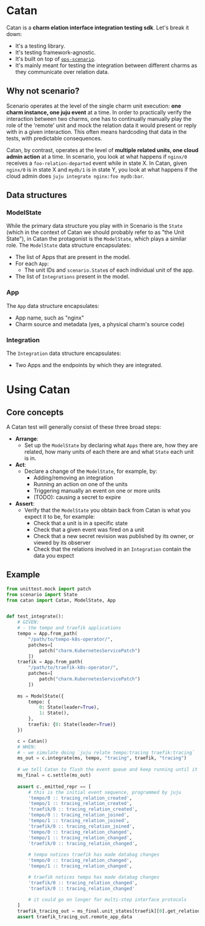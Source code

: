 # Catan

Catan is a **charm elation interface integration testing sdk**.
Let's break it down:

- It's a testing library.
- It's testing framework-agnostic.
- It's built on top of [`ops-scenario`](https://github.com/canonical/ops-scenario).
- It's mainly meant for testing the integration between different charms as they communicate over relation data.

## Why not scenario?

Scenario operates at the level of the single charm unit execution: **one charm instance, one juju event** at a time. In order to practically verify the interaction between two charms, one has to continually manually play the role of the 'remote' unit and mock the relation data it would present or reply with in a given interaction.
This often means hardcoding that data in the tests, with predictable consequences.

Catan, by contrast, operates at the level of **multiple related units, one cloud admin action** at a time.
In scenario, you look at what happens if `nginx/0` receives a `foo-relation-departed` event while in state X. In Catan, given `nginx/0` is in state X and `mydb/1` is in state Y, you look at what happens if the cloud admin does `juju integrate nginx:foo mydb:bar`.


## Data structures

### ModelState

While the primary data structure you play with in Scenario is the `State` (which in the context of Catan we should probably refer to as "the Unit State"), in Catan the protagonist is the `ModelState`, which plays a similar role. The `ModelState` data structure encapsulates:

- The list of Apps that are present in the model.
- For each `App`:
    - The unit IDs and `scenario.State`s of each individual unit of the app.
- The list of `Integrations` present in the model.

### App

The `App` data structure encapsulates:
- App name, such as "nginx"
- Charm source and metadata (yes, a physical charm's source code)

### Integration

The `Integration` data structure encapsulates:
- Two Apps and the endpoints by which they are integrated.


# Using Catan

## Core concepts
A Catan test will generally consist of these three broad steps:

- **Arrange**: 
  - Set up the `ModelState` by declaring what `Apps` there are, how they are related, how many units of each there are and what `State` each unit is in.
- **Act**:
  - Declare a change of the `ModelState`, for example, by:
    - Adding/removing an integration
    - Running an action on one of the units
    - Triggering manually an event on one or more units
    - (TODO): causing a secret to expire
- **Assert**:
  - Verify that the `ModelState` you obtain back from Catan is what you expect it to be, for example:
    - Check that a unit is in a specific state
    - Check that a given event was fired on a unit
    - Check that a new secret revision was published by its owner, or viewed by its observer
    - Check that the relations involved in an `Integration` contain the data you expect

## Example

```python
from unittest.mock import patch
from scenario import State
from catan import Catan, ModelState, App


def test_integrate():
    # GIVEN: 
    # - the tempo and traefik applications
    tempo = App.from_path(
        "/path/to/tempo-k8s-operator/",
        patches=[
            patch("charm.KubernetesServicePatch")
        ])
    traefik = App.from_path(
        "/path/to/traefik-k8s-operator/",
        patches=[
            patch("charm.KubernetesServicePatch")
        ])
    
    ms = ModelState({
        tempo: {
            0: State(leader=True),
            1: State(),
        },
        traefik: {0: State(leader=True)}
    })

    c = Catan()
    # WHEN: 
    # - we simulate doing `juju relate tempo:tracing traefik:tracing`
    ms_out = c.integrate(ms, tempo, "tracing", traefik, "tracing")
    
    # we tell Catan to flush the event queue and keep running until it's empty
    ms_final = c.settle(ms_out)
    
    assert c._emitted_repr == [
        # this is the initial event sequence, programmed by juju
        'tempo/0 :: tracing_relation_created',
        'tempo/1 :: tracing_relation_created',
        'traefik/0 :: tracing_relation_created',
        'tempo/0 :: tracing_relation_joined',
        'tempo/1 :: tracing_relation_joined',
        'traefik/0 :: tracing_relation_joined',
        'tempo/0 :: tracing_relation_changed',
        'tempo/1 :: tracing_relation_changed',
        'traefik/0 :: tracing_relation_changed',
        
        # tempo notices traefik has made databag changes
        'tempo/0 :: tracing_relation_changed',
        'tempo/1 :: tracing_relation_changed',

        # traefik notices tempo has made databag changes
        'traefik/0 :: tracing_relation_changed',
        'traefik/0 :: tracing_relation_changed'
        
        # it could go on longer for multi-step interface protocols
    ]
    traefik_tracing_out = ms_final.unit_states[traefik][0].get_relations('tracing')[0]
    assert traefik_tracing_out.remote_app_data
```

